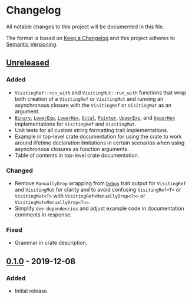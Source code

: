 # Changelog
All notable changes to this project will be documented in this file.

The format is based on [Keep a Changelog](http://keepachangelog.com/en/1.0.0/)
and this project adheres to [Semantic Versioning](http://semver.org/spec/v2.0.0.html).

## [Unreleased]
### Added
- `VisitingRef::run_with` and `VisitingMut::run_with` functions that wrap both creation of a
  `VisitingRef` or `VisitingMut` and running an asynchronous closure with the `VisitingRef` or
  `VisitingMut` as an argument.
- [`Binary`](https://doc.rust-lang.org/stable/core/fmt/trait.Binary.html),
  [`LowerExp`](https://doc.rust-lang.org/stable/core/fmt/trait.LowerExp.html),
  [`LowerHex`](https://doc.rust-lang.org/stable/core/fmt/trait.LowerHex.html),
  [`Octal`](https://doc.rust-lang.org/stable/core/fmt/trait.Octal.html),
  [`Pointer`](https://doc.rust-lang.org/stable/core/fmt/trait.Pointer.html),
  [`UpperExp`](https://doc.rust-lang.org/stable/core/fmt/trait.UpperExp.html), and
  [`UpperHex`](https://doc.rust-lang.org/stable/core/fmt/trait.UpperHex.html) implementations for
  `VisitingRef` and `VisitingMut`.
- Unit tests for all custom string formatting trait implementations.
- Example in top-level crate documentation for using the crate to work around lifetime declaration
  limitations in certain scenarios when using asynchronous closures as function arguments.
- Table of contents in top-level crate documentation.

### Changed
- Remove `ManuallyDrop` wrapping from
  [`Debug`](https://doc.rust-lang.org/stable/core/fmt/trait.Debug.html) trait output for
  `VisitingRef` and `VisitingMut` for clarity and to avoid confusing `VisitingRef<T>` or
  `VisitingMut<T>` with `VisitingRef<ManuallyDrop<T>>` or `VisitingMut<ManuallyDrop<T>>`.
- Simplify `dev-dependencies` and adjust example code in documentation comments in response.

### Fixed
- Grammar in crate description.

## [0.1.0] - 2019-12-08
### Added
- Initial release.

[Unreleased]: https://github.com/okready/visiting_ref/compare/v0.1.0...HEAD
[0.1.0]: https://github.com/okready/visiting_ref/releases/tag/v0.1.0
